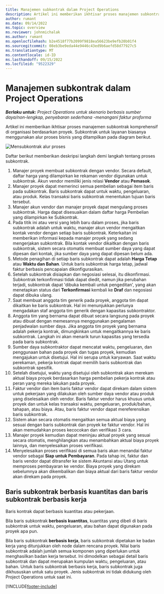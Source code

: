 ```yaml
---
title: Manajemen subkontrak dalam Project Operations
description: Artikel ini memberikan ikhtisar proses manajemen subkontrak komprehensif umumnya di organisasi berdasarkan proyek.
author: rumant
ms.date: 09/14/2022
ms.topic: overview
ms.reviewer: johnmichalak
ms.author: rumant
ms.openlocfilehash: b2e4518f77b2099f9818ea56623be9efb20b01f4
ms.sourcegitcommit: 08eb3be9eda44e9446c43ed9b6aefd58d77927c5
ms.translationtype: MT
ms.contentlocale: id-ID
ms.lasthandoff: 09/15/2022
ms.locfileid: "9522329"
---
```

# <a name="subcontract-management-in-project-operations"></a>Manajemen subkontrak dalam Project Operations


_**Berlaku untuk:** Project Operations untuk skenario berbasis sumber daya/non-lengkap, penyebaran sederhana -menangani faktur proforma_

Artikel ini memberikan ikhtisar proses manajemen subkontrak komprehensif di organisasi berdasarkan proyek. Subkontrak untuk layanan biasanya menggunakan alur proses bisnis yang ditampilkan pada diagram berikut.

![Mensubkontrak alur proses](../media/SubcontractingProcessFlow.png)

Daftar berikut memberikan deskripsi langkah demi langkah tentang proses subkontrak.

1. Manajer proyek membuat subkontrak dengan vendor. Secara default, daftar harga yang dilampirkan ke rekaman vendor digunakan untuk subkontrak. Akun vendor memiliki jenis relasi **Vendor** atau **Pemasok**.
2. Manajer proyek dapat memerinci semua pembelian sebagai item baris pada subkontrak. Baris subkontrak dapat untuk waktu, pengeluaran, atau produk. Kelas transaksi baris subkontrak menentukan tujuan baris tersebut.
3. Manajer akun vendor dan manajer proyek dapat mengulang proses subkontrak. Harga dapat disesuaikan dalam daftar harga Pembelian yang dilampirkan ke Subkontrak.
4. Pada titik ini atau versi yang lebih baru dalam proses, jika baris subkontrak adalah untuk waktu, manajer akun vendor mengaitkan kontak vendor dengan setiap baris subkontrak. Keterkaitan ini memberikan informasi kepada manajer proyek yang sedang mengerjakan subkontrak. Bila kontak vendor dikaitkan dengan baris subkontrak, sistem secara otomatis membuat sumber daya yang dapat dipesan dari kontak, jika sumber daya yang dapat dipesan belum ada.
5. Metode penagihan di setiap baris subkontrak dapat adalah **Harga Tetap** atau **Waktu dan Bahan**. Untuk baris subkontrak harga tetap, jadwal faktur berbasis pencapaian dikonfigurasikan.
6.  Setelah subkontrak disiapkan dan negosiasi selesai, itu dikonfirmasi. Subkontrak terkonfirmasi tidak dapat diedit, namun jika perubahan terjadi, subkontrak dapat 'dibuka kembali untuk pengeditan', yang akan menetapkan status dari **Terkonfirmasi** kembali ke **Draf** dan negosiasi dapat dibuka ulang. 
7.  Saat membuat anggota tim generik pada proyek, anggota tim dapat dikaitkan ke baris subkontrak. Hal ini menunjukkan perlunya mengadakan staf anggota tim generik dengan kapasitas subkontraktor.
8.  Anggota tim yang bernama dapat dibuat secara langsung pada proyek atau dibuat dengan memesannya menggunakan pengalaman penjadwalan sumber daya. Jika anggota tim proyek yang bernama adalah pekerja kontrak, dimungkinkan untuk mengaitkannya ke baris subkontrak. Langkah ini akan menarik turun kapasitas yang tersedia pada baris subkontrak.
9.  Sumber daya subkontraktor dapat mencatat waktu, pengeluaran, dan penggunaan bahan pada proyek dan tugas proyek, kemudian mengajukan untuk disetujui. Hal ini serupa untuk karyawan. Saat waktu perekaman, pekerja kontrak dapat memilih baris subkontrak dan subkontrak spesifik.
10. Setelah disetujui, waktu yang disetujui oleh subkontrak akan merekam aktual biaya proyek berdasarkan harga pembelian pekerja kontrak atau peran yang mereka lakukan pada proyek.
11. Faktur vendor dan item baris faktur vendor dapat direkam dalam sistem untuk pekerjaan yang dilakukan oleh sumber daya vendor atau produk yang diselesaikan oleh vendor. Baris faktur vendor harus khusus untuk proyek dan untuk kelas transaksi waktu, pengeluaran, produk/bahan, tahapan, atau biaya. Atau, baris faktur vendor dapat mereferensikan baris subkontrak.
12. Sistem akan secara otomatis mengaitkan semua aktual biaya yang sesuai dengan baris subkontrak dan proyek ke faktur vendor. Hal ini akan memudahkan proses kecocokan dan verifikasi 3 cara.
13. Manajer proyek kemudian dapat meninjau aktual proyek yang sesuai secara otomatis, menghilangkan atau menambahkan aktual biaya proyek lainnya, dan menyelesaikan proses verifikasi.
14. Menyelesaikan proses verifikasi di semua baris akan menandai faktur vendor sebagai **Siap untuk Pembayaran**. Pada tahap ini, faktur dan baris vendor dapat ditransfer ke sistem Akuntansi atau Utang untuk memproses pembayaran ke vendor. Biaya proyek yang direkam sebelumnya akan dikembalikan dan biaya aktual dari baris faktur vendor akan direkam pada proyek.

## <a name="quantity-based-subcontract-lines-and-work-based-subcontract-lines"></a>Baris subkontrak berbasis kuantitas dan baris subkontrak berbasis kerja

Baris kontrak dapat berbasis kuantitas atau pekerjaan. 

Bila baris subkontrak **berbasis kuantitas**, kuantitas yang dibeli di baris subkontrak untuk waktu, pengeluaran, atau bahan dapat digunakan pada proyek apa pun.

Bila baris subkontrak **berbasis kerja**, baris subkontrak dipetakan ke badan kerja yang ditunjukkan oleh node dalam rencana proyek. Nilai baris subkontrak adalah jumlah semua komponen yang diperlukan untuk menghasilkan badan kerja tersebut. Ini dimodelkan sebagai detail baris subkontrak dan dapat merupakan kumpulan waktu, pengeluaran, atau bahan. Untuk baris subkontrak berbasis kerja, baris subkontrak juga dikhususkan untuk satu proyek. Jenis subkontrak ini tidak didukung oleh Project Operations untuk saat ini.

[!INCLUDE[footer-include](../../includes/footer-banner.md)]

